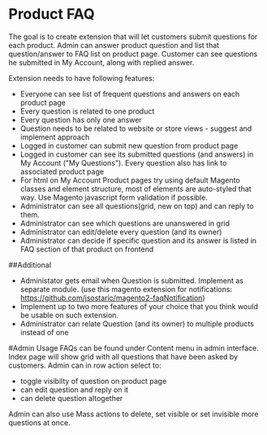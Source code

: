 # Product FAQ
The goal is to create extension that will let customers submit questions for each product. 
Admin can answer product question and list that question/answer to FAQ list on product page. 
Customer can see questions he submitted in My Account, along with replied answer.

Extension needs to have following features:
* Everyone can see list of frequent questions and answers on each product page
* Every question is related to one product
* Every question has only one answer
* Question needs to be related to website or store views - suggest and implement approach
* Logged in customer can submit new question from product page
* Logged in customer can see its submitted questions (and answers) in My Account ("My Questions").
    Every question also has link to associated product page
* For html on My Account Product pages try using default Magento classes and element structure, most of
elements are auto-styled that way. Use Magento javascript form validation if possible.
* Administrator can see all questions(grid, new on top) and can reply to them.
* Administrator can see which questions are unanswered in grid
* Administrator can edit/delete every question (and its owner)
* Administrator can decide if specific question and its answer is listed in FAQ section of that product on frontend

##Additional
* Administator gets email when Question is submitted. Implement as separate module.
(use this magento extension for notifications: https://github.com/jsostaric/magento2-faqNotification)
* Implement up to two more features of your choice that you think would be usable on such extension.
* Administrator can relate Question (and its owner) to multiple products instead of one

#Admin Usage
FAQs can be found under Content menu in admin interface.
Index page will show grid with all questions that have been asked by customers. 
Admin can in row action select to:
 * toggle visibilty of question on product page
 * can edit question and reply on it
 * can delete question altogether
 
Admin can also use Mass actions to delete, set visible or set invisible more questions at once. 
